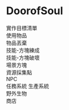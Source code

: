 # DoorofSoul

實作目標清單  
  使用物品  
  物品丟棄  
  技能-方塊練成  
  技能-方塊破壞  
  場景方塊  
  資源採集點  
  NPC  
  任務系統 
  生產系統  
  野外生物  
  商店 
